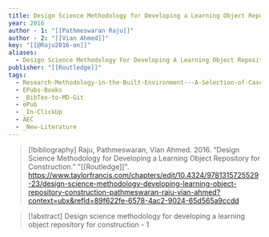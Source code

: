 ```yaml
---
title: Design Science Methodology for Developing a Learning Object Repository for Construction
year: 2016
author - 1: "[[Pathmeswaran Raju]]"
author - 2: "[[Vian Ahmed]]"
key: "[[@Raju2016-on]]"
aliases:
  - Design Science Methodology For Developing A Learning Object Repository For Construction
publisher: "[[Routledge]]"
tags:
  - Research-Methodology-in-the-Built-Environment---A-Selection-of-Case-Studies
  - EPubs-Books
  - _BibTex-to-MD-Git
  - ePub
  - _In-ClickUp
  - AEC
  - _New-Literature
---
```


> [!bibliography]
> Raju, Pathmeswaran, Vian Ahmed. 2016. “Design Science Methodology for Developing a Learning Object Repository for Construction.” "[[Routledge]]". https://www.taylorfrancis.com/chapters/edit/10.4324/9781315725529-23/design-science-methodology-developing-learning-object-repository-construction-pathmeswaran-raju-vian-ahmed?context=ubx&refId=89f622fe-6578-4ac2-9024-65d565a9ccdd

> [!abstract]
> Design science methodology for developing a learning object repository for construction - 1
